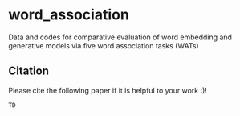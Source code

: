 # word_association
Data and codes for comparative evaluation of word embedding and generative models via five word association tasks (WATs)

## Citation
Please cite the following paper if it is helpful to your work :)!
```
TD
```
